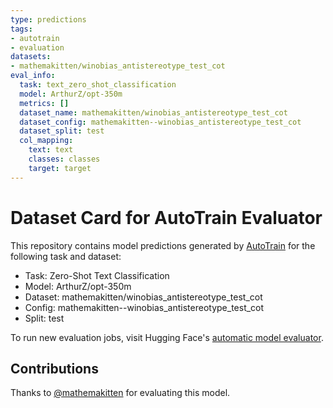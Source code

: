 ```yaml
---
type: predictions
tags:
- autotrain
- evaluation
datasets:
- mathemakitten/winobias_antistereotype_test_cot
eval_info:
  task: text_zero_shot_classification
  model: ArthurZ/opt-350m
  metrics: []
  dataset_name: mathemakitten/winobias_antistereotype_test_cot
  dataset_config: mathemakitten--winobias_antistereotype_test_cot
  dataset_split: test
  col_mapping:
    text: text
    classes: classes
    target: target
---
```

# Dataset Card for AutoTrain Evaluator

This repository contains model predictions generated by [AutoTrain](https://huggingface.co/autotrain) for the following task and dataset:

* Task: Zero-Shot Text Classification
* Model: ArthurZ/opt-350m
* Dataset: mathemakitten/winobias_antistereotype_test_cot
* Config: mathemakitten--winobias_antistereotype_test_cot
* Split: test

To run new evaluation jobs, visit Hugging Face's [automatic model evaluator](https://huggingface.co/spaces/autoevaluate/model-evaluator).

## Contributions

Thanks to [@mathemakitten](https://huggingface.co/mathemakitten) for evaluating this model.